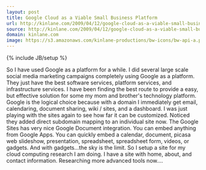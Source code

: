 ```yaml
---
layout: post
title: Google Cloud as a Viable Small Business Platform
url: http://kinlane.com/2009/04/12/google-cloud-as-a-viable-small-business-platform/
source: http://kinlane.com/2009/04/12/google-cloud-as-a-viable-small-business-platform/
domain: kinlane.com
image: https://s3.amazonaws.com/kinlane-productions/bw-icons/bw-api-a.png
---
```

{% include JB/setup %}

<p>
     So I have used Google as a platform for a while. I did several large scale social media marketing campaigns completely using Google as a platform. They just have the best software services, platform services, and infrastructure services. I have been finding the best route to provide a easy, but effective solution for some my mom and brother's technology platform. Google is the logical choice because with a domain I immediately get email, calendaring, document sharing, wiki / sites, and a dashboard. I was just playing with the sites again to see how far it can be customized. Noticed they added direct subdomain mapping to an individual site now. The Google Sites has very nice Google Document integration. You can embed anything from Google Apps. You can quickly embed a calendar, document, picasa web slideshow, presentation, spreadsheet, spreadsheet form, videos, or gadgets. And with gadgets...the sky is the limit. So I setup a site for my cloud computing research I am doing. I have a site with home, about, and contact information. Researching more advanced tools now....
</p>